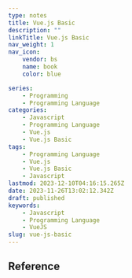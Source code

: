 ```yaml
---
type: notes
title: Vue.js Basic
description: ""
linkTitle: Vue.js Basic
nav_weight: 1
nav_icon:
    vendor: bs
    name: book
    color: blue

series:
    - Programming
    - Programming Language
categories:
    - Javascript
    - Programming Language
    - Vue.js
    - Vue.js Basic
tags:
    - Programming Language
    - Vue.js
    - Vue.js Basic
    - Javascript
lastmod: 2023-12-10T04:16:15.265Z
date: 2023-11-26T13:02:12.342Z
draft: published
keywords:
    - Javascript
    - Programming Language
    - VueJS
slug: vue-js-basic
---
```


## Reference
